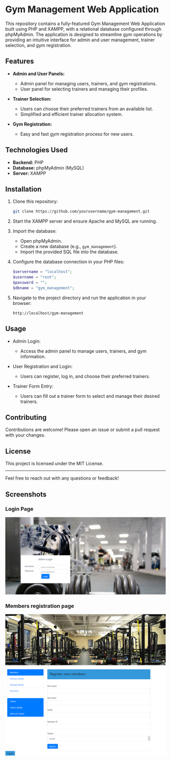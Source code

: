 # Gym Management Web Application

This repository contains a fully-featured Gym Management Web Application built using PHP and XAMPP, with a relational database configured through phpMyAdmin. The application is designed to streamline gym operations by providing an intuitive interface for admin and user management, trainer selection, and gym registration.

## Features

- **Admin and User Panels:**
  - Admin panel for managing users, trainers, and gym registrations.
  - User panel for selecting trainers and managing their profiles.

- **Trainer Selection:**
  - Users can choose their preferred trainers from an available list.
  - Simplified and efficient trainer allocation system.

- **Gym Registration:**
  - Easy and fast gym registration process for new users.

## Technologies Used

- **Backend:** PHP
- **Database:** phpMyAdmin (MySQL)
- **Server:** XAMPP

## Installation

1. Clone this repository:
    ```bash
    git clone https://github.com/yourusername/gym-management.git
    ```

2. Start the XAMPP server and ensure Apache and MySQL are running.

3. Import the database:
    - Open phpMyAdmin.
    - Create a new database (e.g., `gym_management`).
    - Import the provided SQL file into the database.

4. Configure the database connection in your PHP files:
    ```php
    $servername = "localhost";
    $username = "root";
    $password = "";
    $dbname = "gym_management";
    ```

5. Navigate to the project directory and run the application in your browser:
    ```
    http://localhost/gym-management
    ```

## Usage

- Admin Login:
  - Access the admin panel to manage users, trainers, and gym information.

- User Registration and Login:
  - Users can register, log in, and choose their preferred trainers.

- Trainer Form Entry:
  - Users can fill out a trainer form to select and manage their desired trainers.

## Contributing

Contributions are welcome! Please open an issue or submit a pull request with your changes.

## License

This project is licensed under the MIT License.

---

Feel free to reach out with any questions or feedback!


## Screenshots
### Login Page
![login page](/images/login.png)
### Members registration page
![Members registration page](/images/member.png)
